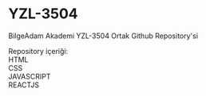 # YZL-3504
BilgeAdam Akademi YZL-3504 Ortak Github Repository'si

Repository içeriği:<br />
HTML<br />
CSS<br />
JAVASCRIPT<br />
REACTJS<br />
